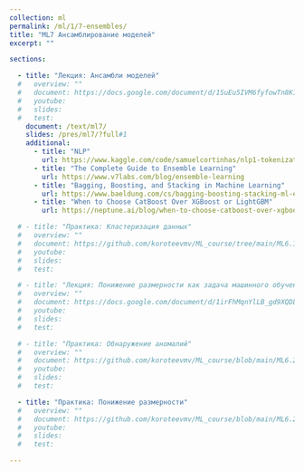 ```yaml
---
collection: ml
permalink: /ml/1/7-ensembles/
title: "ML7 Ансамблирование моделей"
excerpt: ""

sections:

  - title: "Лекция: Ансамбли моделей" 
  #   overview: ""
  #   document: https://docs.google.com/document/d/1SuEu5IVM6fyfowTn8K17pYFyXp2JB4ZamauXDiLNui8/edit?usp=sharing
  #   youtube:
  #   slides: 
  #   test:
    document: /text/ml7/
    slides: /pres/ml7/?full#1
    additional:
      - title: "NLP"
        url: https://www.kaggle.com/code/samuelcortinhas/nlp1-tokenization
      - title: "The Complete Guide to Ensemble Learning"
        url: https://www.v7labs.com/blog/ensemble-learning
      - title: "Bagging, Boosting, and Stacking in Machine Learning"
        url: https://www.baeldung.com/cs/bagging-boosting-stacking-ml-ensemble-models
      - title: "When to Choose CatBoost Over XGBoost or LightGBM"
        url: https://neptune.ai/blog/when-to-choose-catboost-over-xgboost-or-lightgbm

  # - title: "Практика: Кластеризация данных" 
  #   overview: ""
  #   document: https://github.com/koroteevmv/ML_course/tree/main/ML6.1_clustering
  #   youtube:
  #   slides:
  #   test:

  # - title: "Лекция: Понижение размерности как задача машинного обучения"
  #   overview: ""
  #   document: https://docs.google.com/document/d/1irFhMqnYlLB_gd9XQDL49_NfBZbUvg9VzEmEPTj-xbo/edit?usp=sharing
  #   youtube:
  #   slides: 
  #   test:

  # - title: "Практика: Обнаружение аномалий" 
  #   overview: ""
  #   document: https://github.com/koroteevmv/ML_course/blob/main/ML6.2_pca
  #   youtube:
  #   slides:
  #   test:

  - title: "Практика: Понижение размерности" 
  #   overview: ""
  #   document: https://github.com/koroteevmv/ML_course/blob/main/ML6.2_pca
  #   youtube:
  #   slides:
  #   test:

---
```

